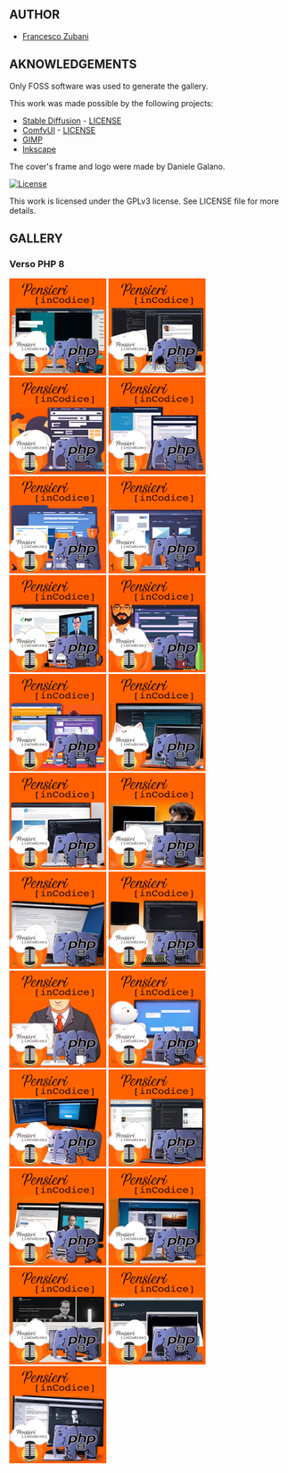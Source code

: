 ## AUTHOR

- [Francesco Zubani](https://www.linkedin.com/in/francesco-zubani-5957081a6/)

## AKNOWLEDGEMENTS

Only FOSS software was used to generate the gallery.

This work was made possible by the following projects:

- [Stable Diffusion](https://github.com/CompVis/stable-diffusion) - [LICENSE](https://github.com/CompVis/stable-diffusion/blob/main/LICENSE)
- [ComfyUI](https://github.com/comfyanonymous/ComfyUI) - [LICENSE](https://github.com/comfyanonymous/ComfyUI/blob/master/LICENSE)
- [GIMP](https://www.gimp.org/)
- [Inkscape](https://inkscape.org/)

The cover's frame and logo were made by Daniele Galano.

[![License](https://img.shields.io/badge/License-GPL%20v3-blue.svg)](http://www.gnu.org/licenses/gpl-3.0)

This work is licensed under the GPLv3 license.
See LICENSE file for more details.

## GALLERY

### Verso PHP 8

<div class="gallery">
  <a href="PIC39_01.png"><img class="thumbnail" src="./thumbs/PIC39_01.png" alt="PIC39_01"></a>
  <a href="PIC39_02.png"><img class="thumbnail" src="./thumbs/PIC39_02.png" alt="PIC39_02"></a>
  <a href="PIC39_03.png"><img class="thumbnail" src="./thumbs/PIC39_03.png" alt="PIC39_03"></a>
  <a href="PIC39_04.png"><img class="thumbnail" src="./thumbs/PIC39_04.png" alt="PIC39_04"></a>
  <a href="PIC39_05.png"><img class="thumbnail" src="./thumbs/PIC39_05.png" alt="PIC39_05"></a>
  <a href="PIC39_06.png"><img class="thumbnail" src="./thumbs/PIC39_06.png" alt="PIC39_06"></a>
  <a href="PIC39_07.png"><img class="thumbnail" src="./thumbs/PIC39_07.png" alt="PIC39_07"></a>
  <a href="PIC39_08.png"><img class="thumbnail" src="./thumbs/PIC39_08.png" alt="PIC39_08"></a>
  <a href="PIC39_09.png"><img class="thumbnail" src="./thumbs/PIC39_09.png" alt="PIC39_09"></a>
  <a href="PIC39_10.png"><img class="thumbnail" src="./thumbs/PIC39_10.png" alt="PIC39_10"></a>
  <a href="PIC39_11.png"><img class="thumbnail" src="./thumbs/PIC39_11.png" alt="PIC39_11"></a>
  <a href="PIC39_12.png"><img class="thumbnail" src="./thumbs/PIC39_12.png" alt="PIC39_12"></a>
  <a href="PIC39_13.png"><img class="thumbnail" src="./thumbs/PIC39_13.png" alt="PIC39_13"></a>
  <a href="PIC39_14.png"><img class="thumbnail" src="./thumbs/PIC39_14.png" alt="PIC39_14"></a>
  <a href="PIC39_15.png"><img class="thumbnail" src="./thumbs/PIC39_15.png" alt="PIC39_15"></a>
  <a href="PIC39_16.png"><img class="thumbnail" src="./thumbs/PIC39_16.png" alt="PIC39_16"></a>
  <a href="PIC39_17.png"><img class="thumbnail" src="./thumbs/PIC39_17.png" alt="PIC39_17"></a>
  <a href="PIC39_18.png"><img class="thumbnail" src="./thumbs/PIC39_18.png" alt="PIC39_18"></a>
  <a href="PIC39_19.png"><img class="thumbnail" src="./thumbs/PIC39_19.png" alt="PIC39_19"></a>
  <a href="PIC39_20.png"><img class="thumbnail" src="./thumbs/PIC39_20.png" alt="PIC39_20"></a>
  <a href="PIC39_21.png"><img class="thumbnail" src="./thumbs/PIC39_21.png" alt="PIC39_21"></a>
  <a href="PIC39_22.png"><img class="thumbnail" src="./thumbs/PIC39_22.png" alt="PIC39_22"></a>
  <a href="PIC39_23.png"><img class="thumbnail" src="./thumbs/PIC39_23.png" alt="PIC39_23"></a>
</div>
</body>
</html>
